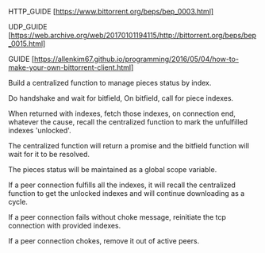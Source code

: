 HTTP_GUIDE
[https://www.bittorrent.org/beps/bep_0003.html]

UDP_GUIDE
[https://web.archive.org/web/20170101194115/http://bittorrent.org/beps/bep_0015.html]

GUIDE
[https://allenkim67.github.io/programming/2016/05/04/how-to-make-your-own-bittorrent-client.html]

Build a centralized function to manage pieces status by index.

Do handshake and wait for bitfield,
On bitfield, call for piece indexes.

When returned with indexes, fetch those indexes, on connection end, whatever the cause, recall the centralized function to mark the unfulfilled indexes 'unlocked'.

The centralized function will return a promise and the bitfield function will wait for it to be resolved.

The pieces status will be maintained as a global scope variable.

If a peer connection fulfills all the indexes, it will recall the centralized function to get the unlocked indexes and will continue downloading as a cycle.

If a peer connection fails without choke message, reinitiate the tcp connection with provided indexes.

If a peer connection chokes, remove it out of active peers.
